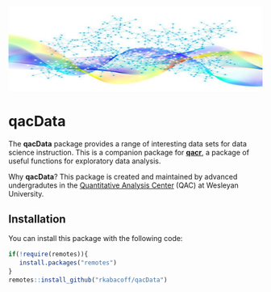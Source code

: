 ![statdata](image.jpg)

# qacData

<!-- badges: start -->
<!-- badges: end -->

The  **qacData** package provides a range of interesting data sets for
data science instruction. This is a companion package for **[qacr](http://rkabacoff.github.io/qacr)**, a package of useful functions for exploratory data analysis.

Why **qacData**? This package is created and maintained by advanced undergradutes in the [Quantitative Analysis Center](http://qac.wesleyan.edu) (QAC) at Wesleyan University. 

## Installation

You can install this package with the following code:

``` r
if(!require(remotes)){
   install.packages("remotes")
}
remotes::install_github("rkabacoff/qacData")
```
